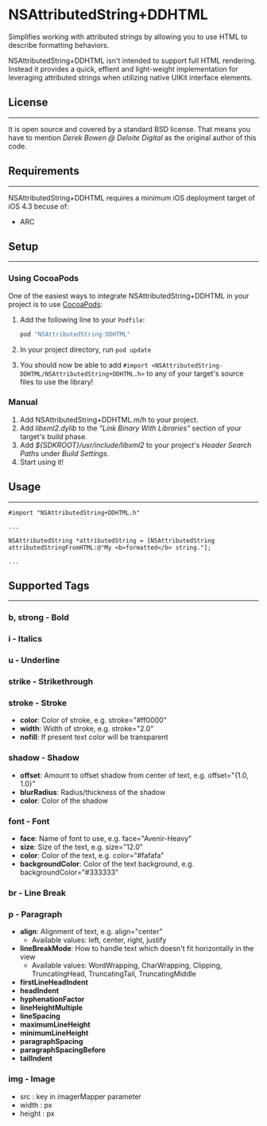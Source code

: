 NSAttributedString+DDHTML
=========================

Simplifies working with attributed strings by allowing you to use HTML to describe formatting behaviors.

NSAttributedString+DDHTML isn't intended to support full HTML rendering.  Instead it provides a quick, effient and light-weight implementation for leveraging attributed strings when utilizing native UIKit interface elements.

## License
-----

It is open source and covered by a standard BSD license. That means you have to mention *Derek Bowen @ Deloite Digital* as the original author of this code.

## Requirements
-----
NSAttributedString+DDHTML requires a minimum iOS deployment target of iOS 4.3 becuse of:

* ARC

## Setup
-----

### Using CocoaPods

One of the easiest ways to integrate NSAttributedString+DDHTML in your project is to use [CocoaPods](http://cocoapods.org/):

1. Add the following line to your `Podfile`:

    ````ruby
    pod "NSAttributedString-DDHTML"
    ````

2. In your project directory, run `pod update`
3. You should now be able to add `#import <NSAttributedString-DDHTML/NSAttributedString+DDHTML.h>` to any of your target's source files to use the library!

### Manual

1. Add NSAttributedString+DDHTML.m/h to your project.
2. Add *libxml2.dylib* to the *"Link Binary With Libraries"* section of your target's build phase.
3. Add *${SDKROOT}/usr/include/libxml2* to your project's *Header Search Paths* under *Build Settings*.
4. Start using it!

## Usage
-----
	#import "NSAttributedString+DDHTML.h"
	
	...
	
	NSAttributedString *attributedString = [NSAttributedString attributedStringFromHTML:@"My <b>formatted</b> string."];
	
	...
	
	
## Supported Tags
-----

### b, strong - Bold

### i - Italics

### u - Underline

### strike - Strikethrough

### stroke - Stroke
* **color**: Color of stroke, e.g. stroke="#ff0000"
* **width**: Width of stroke, e.g. stroke="2.0"
* **nofill**: If present text color will be transparent

### shadow - Shadow
* **offset**: Amount to offset shadow from center of text, e.g. offset="{1.0, 1.0}"
* **blurRadius**: Radius/thickness of the shadow
* **color**: Color of the shadow

### font - Font
* **face**: Name of font to use, e.g. face="Avenir-Heavy"
* **size**: Size of the text, e.g. size="12.0"
* **color**: Color of the text, e.g. color="#fafafa"
* **backgroundColor**: Color of the text background, e.g. backgroundColor="#333333"

### br - Line Break

### p - Paragraph
* **align**: Alignment of text, e.g. align="center"
  * Available values: left, center, right, justify
* **lineBreakMode**: How to handle text which doesn't fit horizontally in the view
  * Available values: WordWrapping, CharWrapping, Clipping, TruncatingHead, TruncatingTail, TruncatingMiddle
* **firstLineHeadIndent**
* **headIndent**
* **hyphenationFactor**
* **lineHeightMultiple**
* **lineSpacing**
* **maximumLineHeight**
* **minimumLineHeight**
* **paragraphSpacing**
* **paragraphSpacingBefore**
* **tailIndent**

### img - Image 
* src : key in imagerMapper parameter
* width : px
* height : px

